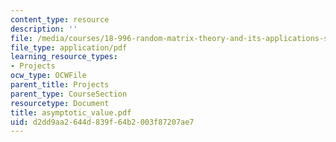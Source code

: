 ```yaml
---
content_type: resource
description: ''
file: /media/courses/18-996-random-matrix-theory-and-its-applications-spring-2004/d2dd9aa2644d839f64b2003f87207ae7_asymptotic_value.pdf
file_type: application/pdf
learning_resource_types:
- Projects
ocw_type: OCWFile
parent_title: Projects
parent_type: CourseSection
resourcetype: Document
title: asymptotic_value.pdf
uid: d2dd9aa2-644d-839f-64b2-003f87207ae7
---
```

